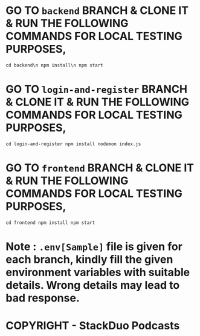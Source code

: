 # GO TO `backend` BRANCH & CLONE IT & RUN THE FOLLOWING COMMANDS FOR LOCAL TESTING PURPOSES, 
`cd backend\n
npm install\n
npm start`


# GO TO `login-and-register` BRANCH & CLONE IT & RUN THE FOLLOWING COMMANDS FOR LOCAL TESTING PURPOSES, 
`cd login-and-register
npm install
nodemon index.js`

# GO TO `frontend` BRANCH & CLONE IT & RUN THE FOLLOWING COMMANDS FOR LOCAL TESTING PURPOSES,
`cd frontend
npm install
npm start`

# Note : `.env[Sample]` file is given for each branch, kindly fill the given environment variables with suitable details. Wrong details may lead to bad response.

# COPYRIGHT - StackDuo Podcasts
